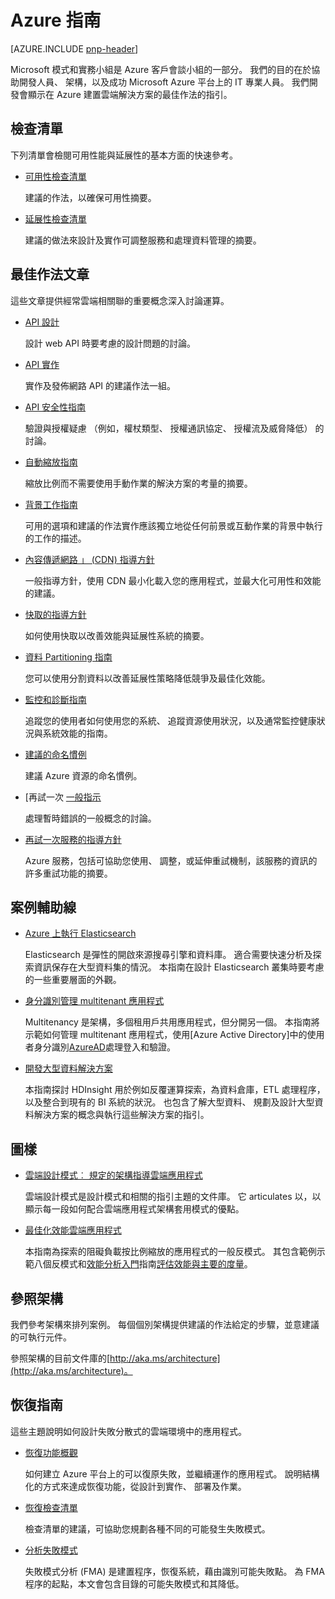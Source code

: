 
<properties
   pageTitle="Azure 指南 |模式和實務 |Microsoft Azure"
   description="最佳作法和 Azure 指導"
   services=""
   documentationCenter="na"
   authors="bennage"
   manager="marksou"
   editor=""
   tags=""/>

<tags
   ms.service="guidance"
   ms.devlang="na"
   ms.topic="article"
   ms.tgt_pltfrm="na"
   ms.workload="na"
   ms.date="08/17/2016"
   ms.author="christb"/>

# <a name="azure-guidance"></a>Azure 指南

[AZURE.INCLUDE [pnp-header](../../includes/guidance-pnp-header-include.md)]

Microsoft 模式和實務小組是 Azure 客戶會談小組的一部分。 我們的目的在於協助開發人員、 架構，以及成功 Microsoft Azure 平台上的 IT 專業人員。 我們開發會顯示在 Azure 建置雲端解決方案的最佳作法的指引。

## <a name="checklists"></a>檢查清單

下列清單會檢閱可用性能與延展性的基本方面的快速參考。 

- [可用性檢查清單][AvailabilityChecklist] 

    建議的作法，以確保可用性摘要。

- [延展性檢查清單][ScalabilityChecklist]

    建議的做法來設計及實作可調整服務和處理資料管理的摘要。

## <a name="best-practices-articles"></a>最佳作法文章

這些文章提供經常雲端相關聯的重要概念深入討論運算。 

- [API 設計][APIDesign] 

    設計 web API 時要考慮的設計問題的討論。

- [API 實作][APIImplementation] 

    實作及發佈網路 API 的建議作法一組。

- [API 安全性指南](https://github.com/mspnp/azure-guidance/blob/master/API-security.md) 

    驗證與授權疑慮 （例如，權杖類型、 授權通訊協定、 授權流及威脅降低） 的討論。

- [自動縮放指南][AutoscalingGuidance] 

    縮放比例而不需要使用手動作業的解決方案的考量的摘要。

- [背景工作指南][BackgroundJobsGuidance] 

    可用的選項和建議的作法實作應該獨立地從任何前景或互動作業的背景中執行的工作的描述。

- [內容傳遞網路 」 (CDN) 指導方針][CDNGuidance] 

    一般指導方針，使用 CDN 最小化載入您的應用程式，並最大化可用性和效能的建議。

- [快取的指導方針][CachingGuidance] 

    如何使用快取以改善效能與延展性系統的摘要。

- [資料 Partitioning 指南][DataPartitioningGuidance]

    您可以使用分割資料以改善延展性策略降低競爭及最佳化效能。

- [監控和診斷指南][MonitoringandDiagnosticsGuidance] 

    追蹤您的使用者如何使用您的系統、 追蹤資源使用狀況，以及通常監控健康狀況與系統效能的指南。

- [建議的命名慣例][naming-conventions] 

    建議 Azure 資源的命名慣例。

- [再試一次 [一般指示][RetryGeneralGuidance] 

    處理暫時錯誤的一般概念的討論。

- [再試一次服務的指導方針][RetryServiceSpecificGuidance]

    Azure 服務，包括可協助您使用、 調整，或延伸重試機制，該服務的資訊的許多重試功能的摘要。

## <a name="scenario-guides"></a>案例輔助線

- [Azure 上執行 Elasticsearch][elasticsearch] 
    
    Elasticsearch 是彈性的開啟來源搜尋引擎和資料庫。 適合需要快速分析及探索資訊保存在大型資料集的情況。 本指南在設計 Elasticsearch 叢集時要考慮的一些重要層面的外觀。

- [身分識別管理 multitenant 應用程式][identity-multitenant] 
    
    Multitenancy 是架構，多個租用戶共用應用程式，但分開另一個。 本指南將示範如何管理 multitenant 應用程式，使用[Azure Active Directory]中的使用者身分識別[AzureAD]處理登入和驗證。
    
- [開發大型資料解決方案](https://msdn.microsoft.com/library/dn749874.aspx)

    本指南探討 HDInsight 用於例如反覆運算探索，為資料倉庫，ETL 處理程序，以及整合到現有的 BI 系統的狀況。 也包含了解大型資料、 規劃及設計大型資料解決方案的概念與執行這些解決方案的指引。
    
## <a name="patterns"></a>圖樣

- [雲端設計模式︰ 規定的架構指導雲端應用程式](https://msdn.microsoft.com/library/dn568099.aspx)

    雲端設計模式是設計模式和相關的指引主題的文件庫。 它 articulates 以，以顯示每一段如何配合雲端應用程式架構套用模式的優點。
    
- [最佳化效能雲端應用程式](https://github.com/mspnp/performance-optimization)

    本指南為探索的阻礙負載按比例縮放的應用程式的一般反模式。 其包含範例示範八個反模式和[效能分析入門](https://github.com/mspnp/performance-optimization/blob/master/Performance-Analysis-Primer.md)指南[評估效能與主要的度量](https://github.com/mspnp/performance-optimization/blob/master/Assessing-System-Performance-Against-KPI.md)。

## <a name="reference-architectures"></a>參照架構

我們參考架構來排列案例。
每個個別架構提供建議的作法給定的步驟，並意建議的可執行元件。

參照架構的目前文件庫的[http://aka.ms/architecture](http://aka.ms/architecture)。

## <a name="resiliency-guidance"></a>恢復指南

這些主題說明如何設計失敗分散式的雲端環境中的應用程式。   

- [恢復功能概觀][ResiliencyOvervew]

     如何建立 Azure 平台上的可以復原失敗，並繼續運作的應用程式。 說明結構化的方式來達成恢復功能，從設計到實作、 部署及作業。

- [恢復檢查清單][resiliency-checklist]

    檢查清單的建議，可協助您規劃各種不同的可能發生失敗模式。

- [分析失敗模式][resiliency-fma] 

    失敗模式分析 (FMA) 是建置程序，恢復系統，藉由識別可能失敗點。 為 FMA 程序的起點，本文會包含目錄的可能失敗模式和其降低。 

<!-- links -->

[AzureAD]: https://azure.microsoft.com/documentation/services/active-directory/

[PerformanceOptimization]: https://github.com/mspnp/performance-optimization

[APIDesign]: ../best-practices-api-design.md
[APIImplementation]: ../best-practices-api-implementation.md
[AutoscalingGuidance]: ../best-practices-auto-scaling.md
[BackgroundJobsGuidance]: ../best-practices-background-jobs.md
[CDNGuidance]: ../best-practices-cdn.md
[CachingGuidance]: ../best-practices-caching.md
[DataPartitioningGuidance]: ../best-practices-data-partitioning.md
[MonitoringandDiagnosticsGuidance]: ../best-practices-monitoring.md
[RetryGeneralGuidance]: ../best-practices-retry-general.md
[RetryServiceSpecificGuidance]: ../best-practices-retry-service-specific.md
[RetryPolicies]: Retry-Policies.md
[ScalabilityChecklist]: ../best-practices-scalability-checklist.md
[AvailabilityChecklist]: ../best-practices-availability-checklist.md
[naming-conventions]: guidance-naming-conventions.md

<!-- guidance projects -->
[elasticsearch]: guidance-elasticsearch.md
[identity-multitenant]: guidance-multitenant-identity.md

<!-- reference architectures -->
[ref-arch-single-vm-windows]: guidance-compute-single-vm.md
[ref-arch-single-vm-linux]: guidance-compute-single-vm-linux.md
[ref-arch-multi-vm]: guidance-compute-multi-vm.md
[ref-arch-3-tier]: guidance-compute-3-tier-vm.md
[ref-arch-n-tier-windows]: guidance-compute-n-tier-vm.md
[ref-arch-n-tier-linux]: guidance-compute-n-tier-vm-linux.md
[ref-arch-multi-dc-windows]: guidance-compute-multiple-datacenters.md
[ref-arch-multi-dc-linux]: guidance-compute-multiple-datacenters-linux.md

<!-- resiliency -->
[resiliency-fma]: guidance-resiliency-failure-mode-analysis.md
[resiliency-checklist]: guidance-resiliency-checklist.md
[ResiliencyOvervew]: guidance-resiliency-overview.md

